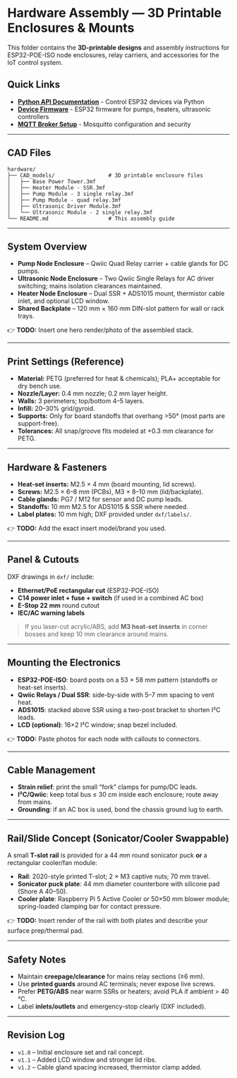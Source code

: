 # Hardware Assembly — 3D Printable Enclosures & Mounts

This folder contains the **3D-printable designs** and assembly instructions for ESP32-POE-ISO node enclosures, relay carriers, and accessories for the IoT control system.

## Quick Links

- **[Python API Documentation](../iot_mqtt/README.md)** - Control ESP32 devices via Python
- **[Device Firmware](../devices/)** - ESP32 firmware for pumps, heaters, ultrasonic controllers
- **[MQTT Broker Setup](../mosquitto_config/README.md)** - Mosquitto configuration and security

---

## CAD Files

```
hardware/
├── CAD_models/                 # 3D printable enclosure files
│   ├── Base Power Tower.3mf
│   ├── Heater Module - SSR.3mf
│   ├── Pump Module - 3 single relay.3mf
│   ├── Pump Module - quad relay.3mf
│   ├── Ultrasonic Driver Module.3mf
│   └── Ultrasonic Module - 2 single relay.3mf
└── README.md                   # This assembly guide
```

---

## System Overview

- **Pump Node Enclosure** – Qwiic Quad Relay carrier + cable glands for DC pumps.
- **Ultrasonic Node Enclosure** – Two Qwiic Single Relays for AC driver switching; mains isolation clearances maintained.
- **Heater Node Enclosure** – Dual SSR + ADS1015 mount, thermistor cable inlet, and optional LCD window.
- **Shared Backplate** – 120 mm × 160 mm DIN-slot pattern for wall or rack trays.

👉 **TODO:** Insert one hero render/photo of the assembled stack.

---

## Print Settings (Reference)

- **Material:** PETG (preferred for heat & chemicals); PLA+ acceptable for dry bench use.
- **Nozzle/Layer:** 0.4 mm nozzle; 0.2 mm layer height.
- **Walls:** 3 perimeters; top/bottom 4–5 layers.
- **Infill:** 20–30% grid/gyroid.
- **Supports:** Only for board standoffs that overhang >50° (most parts are support-free).
- **Tolerances:** All snap/groove fits modeled at +0.3 mm clearance for PETG.

---

## Hardware & Fasteners

- **Heat-set inserts:** M2.5 × 4 mm (board mounting, lid screws).  
- **Screws:** M2.5 × 6–8 mm (PCBs), M3 × 8–10 mm (lid/backplate).  
- **Cable glands:** PG7 / M12 for sensor and DC pump leads.  
- **Standoffs:** 10 mm M2.5 for ADS1015 & SSR where needed.  
- **Label plates:** 10 mm high; DXF provided under `dxf/labels/`.

👉 **TODO:** Add the exact insert model/brand you used.

---

## Panel & Cutouts

DXF drawings in `dxf/` include:

- **Ethernet/PoE rectangular cut** (ESP32-POE-ISO)
- **C14 power inlet + fuse + switch** (if used in a combined AC box)
- **E-Stop 22 mm** round cutout
- **IEC/AC warning labels**

> If you laser-cut acrylic/ABS, add **M3 heat-set inserts** in corner bosses and keep 10 mm clearance around mains.

---

## Mounting the Electronics

- **ESP32-POE-ISO**: board posts on a 53 × 58 mm pattern (standoffs or heat-set inserts).  
- **Qwiic Relays / Dual SSR**: side-by-side with 5–7 mm spacing to vent heat.  
- **ADS1015**: stacked above SSR using a two-post bracket to shorten I²C leads.  
- **LCD (optional)**: 16×2 I²C window; snap bezel included.

👉 **TODO:** Paste photos for each node with callouts to connectors.

---

## Cable Management

- **Strain relief**: print the small “fork” clamps for pump/DC leads.  
- **I²C/Qwiic**: keep total bus ≤ 30 cm inside each enclosure; route away from mains.
- **Grounding**: if an AC box is used, bond the chassis ground lug to earth.

---

## Rail/Slide Concept (Sonicator/Cooler Swappable)

A small **T-slot rail** is provided for a 44 mm round sonicator puck **or** a rectangular cooler/fan module:

- **Rail**: 2020-style printed T-slot; 2 × M3 captive nuts; 70 mm travel.  
- **Sonicator puck plate**: 44 mm diameter counterbore with silicone pad (Shore A 40–50).  
- **Cooler plate**: Raspberry Pi 5 Active Cooler or 50×50 mm blower module; spring-loaded clamping bar for contact pressure.

👉 **TODO:** Insert render of the rail with both plates and describe your surface prep/thermal pad.

---

## Safety Notes

- Maintain **creepage/clearance** for mains relay sections (≥6 mm).  
- Use **printed guards** around AC terminals; never expose live screws.  
- Prefer **PETG/ABS** near warm SSRs or heaters; avoid PLA if ambient > 40 °C.  
- Label **inlets/outlets** and emergency-stop clearly (DXF included).

---

## Revision Log

- `v1.0` – Initial enclosure set and rail concept.  
- `v1.1` – Added LCD window and stronger lid ribs.  
- `v1.2` – Cable gland spacing increased, thermistor clamp added.



